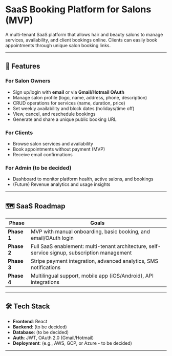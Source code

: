 # SaaS Booking Platform for Salons (MVP)

A multi-tenant SaaS platform that allows hair and beauty salons to manage services, availability, and client bookings online. Clients can easily book appointments through unique salon booking links.

---

## 🚀 Features

### For Salon Owners
- Sign up/login with **email** or via **Gmail/Hotmail OAuth**
- Manage salon profile (logo, name, address, phone, description)
- CRUD operations for services (name, duration, price)
- Set weekly availability and block dates (holidays/time off)
- View, cancel, and reschedule bookings
- Generate and share a unique public booking URL

### For Clients
- Browse salon services and availability
- Book appointments without payment (MVP)
- Receive email confirmations

### For Admin (to be decided)
- Dashboard to monitor platform health, active salons, and bookings
- (Future) Revenue analytics and usage insights

---

## 🗺️ SaaS Roadmap

| Phase     | Goals                                                                 |
|-----------|-----------------------------------------------------------------------|
| **Phase 1** | MVP with manual onboarding, basic booking, and email/OAuth login    |
| **Phase 2** | Full SaaS enablement: multi-tenant architecture, self-service signup, subscription management |
| **Phase 3** | Stripe payment integration, advanced analytics, SMS notifications   |
| **Phase 4** | Multilingual support, mobile app (iOS/Android), API integrations    |

---

## 🛠️ Tech Stack

- **Frontend**: React
- **Backend**: (to be decided)
- **Database**: (to be decided)
- **Auth**: JWT, OAuth 2.0 (Gmail/Hotmail)
- **Deployment**: (e.g., AWS, GCP, or Azure - to be decided)

---


